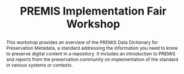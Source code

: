 ---
abstract: 'This workshop provides an overview of the PREMIS Data Dictionary for Preservation
  Metadata, a standard addressing the information you need to know to preserve digital
  content in a repository. It includes an introduction to PREMIS and reports from
  the preservation community on implementation of the standard in various systems
  or contexts. '
creators:
- McKinney, Peter
- Zierau, Eld
- Guenther, Rebecca
date: null
document_url: https://services.phaidra.univie.ac.at/api/object/o:378137/download
grand_parent: iPRES
institutions: []
keywords:
- preservation metadata
- preservation repository implementation
- data dictionary
landing_page_url: https://phaidra.univie.ac.at/o:378137
language: eng
layout: publication
license: CC BY-NC-SA 3.0 AT
notes_url: null
parent: iPRES 2014
presentation_url: null
publication_type: workshops and tutorials
size: 196328
source_name: iPRES
title: PREMIS Implementation Fair Workshop
year: 2014
---